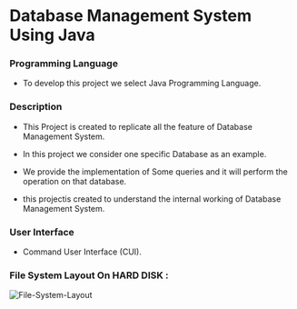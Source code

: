 # Database Management System Using Java

<h3 align="left">Programming Language</h3>

- To develop this project we select Java Programming Language.

<h3 align="left">Description</h3> 

- This Project is created to replicate all the feature of Database Management System. 

- In this project we consider one specific Database as an example.

- We provide the implementation of Some queries and it will perform
the operation on that database.

- this projectis created to understand the internal working of Database
Management System.

<h3 align="left">User Interface</h3> 

- Command User Interface (CUI). 

<h3 align="left">File System Layout On HARD DISK :</h3>

![File-System-Layout](./File-System-Layout.png)
